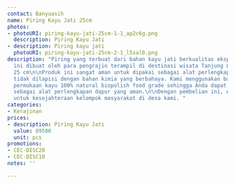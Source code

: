 ```yaml
---
contact: Banyuasih
name: Piring Kayu Jati 25cm
photos:
- photoURI: piring-kayu-jati-25cm-1-1_ap2c6g.png
  description: Piring Kayu Jati
- description: Piring kayu jati
  photoURI: piring-kayu-jati-25cm-2-1_l5sal0.png
description: "Piring yang terbuat dari bahan kayu jati berkualitas ekspor. Produk
  ini dibuat oleh para pengrajin terampil di destinasi wisata Tanjung Lesung.\n\nDiameter:
  25 cm\n\nProduk ini sangat aman untuk dipakai sebagai alat perlengkapan dapur karena
  tidak dilapisi dengan bahan kimia yang berbahaya. Kami menggunakan bahan pelapis
  permukaan kayu 100% natural biopolish food grade sehingga Anda dapat menggunakannya
  sebagai alat perlengkapan dapur yang aman.\n\nDengan pembelian ini, Anda sudah berkontribusi
  untuk kesejahteraan kelompok masyarakat di desa kami. "
categories:
- Kerajinan
prices:
- description: Piring Kayu Jati
  value: 89500
  unit: pcs
promotions:
- CEC-DISC20
- CEC-DISC10
notes: ''

---
```

